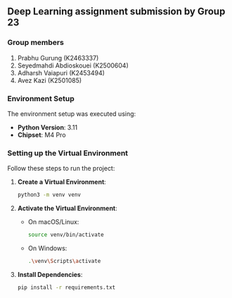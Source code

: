 ## Deep Learning assignment submission by Group 23 

### Group members
1.	Prabhu Gurung (K2463337)
2.	Seyedmahdi Abdioskouei (K2500604)
3.	Adharsh Vaiapuri (K2453494)
4.	Avez Kazi (K2501085)


### Environment Setup

The environment setup was executed using:
- **Python Version**: 3.11
- **Chipset**: M4 Pro

### Setting up the Virtual Environment

Follow these steps to run the project:

1. **Create a Virtual Environment**:
	```bash
	python3 -m venv venv
	```

2. **Activate the Virtual Environment**:
	- On macOS/Linux:
	  ```bash
	  source venv/bin/activate
	  ```
	- On Windows:
	  ```bash
	  .\venv\Scripts\activate
	  ```

3. **Install Dependencies**:
	```bash
	pip install -r requirements.txt
	```